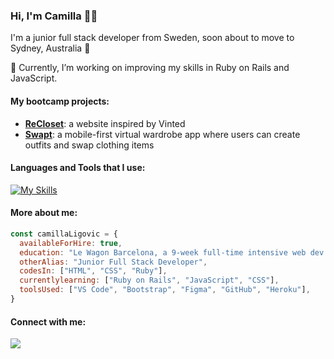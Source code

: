 ### Hi, I'm Camilla :woman_technologist:

I'm a junior full stack developer from Sweden, soon about to move to Sydney, Australia :kangaroo:

🌱 Currently, I’m working on improving my skills in Ruby on Rails and JavaScript.

#### My bootcamp projects:

- <a href="https://github.com/serena-mellor/recloset">**ReCloset**</a>: a website inspired by Vinted
- <a href="https://github.com/serena-mellor/swapt">**Swapt**</a>: a mobile-first virtual wardrobe app where users can create outfits and swap clothing items

#### Languages and Tools that I use:
[![My Skills](https://skillicons.dev/icons?i=js,html,css,ruby,rails,bootstrap,git,heroku,figma)](https://skillicons.dev)


#### More about me:
```javascript
const camillaLigovic = {
  availableForHire: true,
  education: "Le Wagon Barcelona, a 9-week full-time intensive web dev bootcamp",
  otherAlias: "Junior Full Stack Developer",
  codesIn: ["HTML", "CSS", "Ruby"],
  currentlylearning: ["Ruby on Rails", "JavaScript", "CSS"],
  toolsUsed: ["VS Code", "Bootstrap", "Figma", "GitHub", "Heroku"],
}
```

#### Connect with me:
<a href="https://www.linkedin.com/in/camilla-ligovic/">
  <img src="https://skillicons.dev/icons?i=linkedin" />
</a>

<!--
**camligo/camligo** is a ✨ _special_ ✨ repository because its `README.md` (this file) appears on your GitHub profile.
